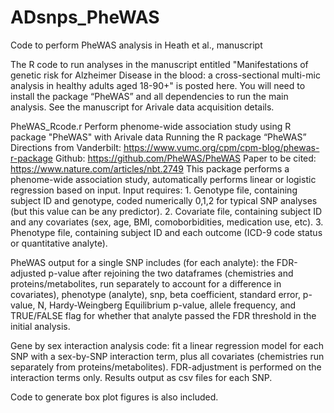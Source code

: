 # ADsnps_PheWAS
Code to perform PheWAS analysis in Heath et al., manuscript


The R code to run analyses in the manuscript entitled "Manifestations of genetic risk for Alzheimer Disease in the blood: a cross-sectional multi-mic analysis in healthy adults aged 18-90+" is posted here. You will need to install the package “PheWAS” and all dependencies to run the main analysis. See the manuscript for Arivale data acquisition details.

PheWAS_Rcode.r
Perform phenome-wide association study using R package "PheWAS" with Arivale data Running the R package “PheWAS”
Directions from Vanderbilt: https://www.vumc.org/cpm/cpm-blog/phewas-r-package
Github: https://github.com/PheWAS/PheWAS
Paper to be cited: https://www.nature.com/articles/nbt.2749
This package performs a phenome-wide association study, automatically performs linear or logistic regression based on input.
Input requires:
	1.	Genotype file, containing subject ID and genotype, coded numerically 0,1,2 for typical SNP analyses (but this value can be any predictor).
	2.	Covariate file, containing subject ID and any covariates (sex, age, BMI, comoborbidities, medication use, etc).
	3.	Phenotype file, containing subject ID and each outcome (ICD-9 code status or quantitative analyte).

PheWAS output for a single SNP includes (for each analyte): the FDR-adjusted p-value after rejoining the two dataframes (chemistries and proteins/metabolites, run separately to account for a difference in covariates), phenotype (analyte), snp, beta coefficient, standard error, p-value, N, Hardy-Weingberg Equilibrium p-value, allele frequency, and TRUE/FALSE flag for whether that analyte passed the FDR threshold in the initial analysis.

Gene by sex interaction analysis code: fit a linear regression model for each SNP with a sex-by-SNP interaction term, plus all covariates (chemistries run separately from proteins/metabolites). FDR-adjustment is performed on the interaction terms only. Results output as csv files for each SNP.

Code to generate box plot figures is also included.
